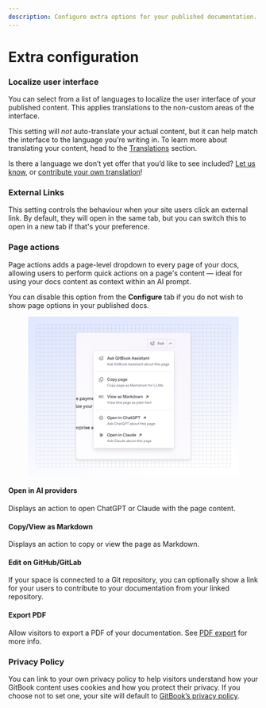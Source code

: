 ```yaml
---
description: Configure extra options for your published documentation.
---
```


# Extra configuration

### Localize user interface

You can select from a list of languages to localize the user interface of your published content. This applies translations to the non-custom areas of the interface.

This setting will _not_ auto-translate your actual content, but it can help match the interface to the language you’re writing in. To learn more about translating your content, head to the [Translations](../../creating-content/translations.md) section.

Is there a language we don’t yet offer that you’d like to see included? [Let us know](https://github.com/GitbookIO/gitbook/issues), or [contribute your own translation](https://www.gitbook.com/solutions/open-source)!

### External Links

This setting controls the behaviour when your site users click an external link. By default, they will open in the same tab, but you can switch this to open in a new tab if that's your preference.

### Page actions

Page actions adds a page-level dropdown to every page of your docs, allowing users to perform quick actions on a page's content — ideal for using your docs content as context within an AI prompt.&#x20;

You can disable this option from the **Configure** tab if you do not wish to show page options in your published docs.

<figure><img src="../../.gitbook/assets/01_08_2025_page_options.png" alt=""><figcaption></figcaption></figure>

#### Open in AI providers

Displays an action to open ChatGPT or Claude with the page content.

#### Copy/View as Markdown

Displays an action to copy or view the page as Markdown.

#### Edit on GitHub/GitLab

If your space is connected to a Git repository, you can optionally show a link for your users to contribute to your documentation from your linked repository.

#### Export PDF

Allow visitors to export a PDF of your documentation. See [PDF export](../../collaboration/pdf-export.md) for more info.

### Privacy Policy

You can link to your own privacy policy to help visitors understand how your GitBook content uses cookies and how you protect their privacy. If you choose not to set one, your site will default to [GitBook’s privacy policy](https://gitbook.com/docs/policies/privacy-and-security/statement/cookies).
